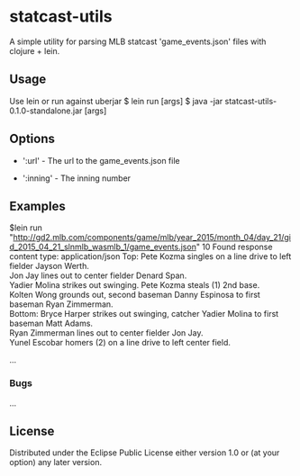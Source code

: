 # statcast-utils

A simple utility for parsing MLB statcast 'game_events.json' files with clojure + lein.

## Usage
Use lein or run against uberjar
	$ lein run [args]
    $ java -jar statcast-utils-0.1.0-standalone.jar [args]

## Options

* ':url' -
  The url to the game_events.json file

* ':inning' -
  The inning number

## Examples
$lein run "http://gd2.mlb.com/components/game/mlb/year_2015/month_04/day_21/gid_2015_04_21_slnmlb_wasmlb_1/game_events.json" 10
Found response content type:  application/json
Top:
	Pete Kozma singles on a line drive to left fielder Jayson Werth.  
	Jon Jay lines out to center fielder Denard Span.  
	Yadier Molina strikes out swinging.  Pete Kozma steals (1) 2nd base.  
	Kolten Wong grounds out, second baseman Danny Espinosa to first baseman Ryan Zimmerman.  
Bottom:
	Bryce Harper strikes out swinging, catcher Yadier Molina to first baseman Matt Adams.  
	Ryan Zimmerman lines out to center fielder Jon Jay.  
	Yunel Escobar homers (2) on a line drive to left center field.

...

### Bugs

...


## License

Distributed under the Eclipse Public License either version 1.0 or (at
your option) any later version.
